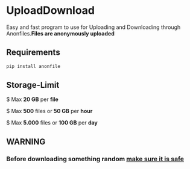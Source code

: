 # UploadDownload
Easy and fast program to use for Uploading and Downloading through Anonfiles.**Files are anonymously uploaded**

## Requirements
```python
pip install anonfile
```

## Storage-Limit 
$ Max **20 GB** per **file**

$ Max **500** files or **50 GB** per **hour**

$ Max **5.000** files or **100 GB** per **day**

## WARNING
### Before downloading something random [make sure it is safe](https://www.virustotal.com/gui/home/upload)
